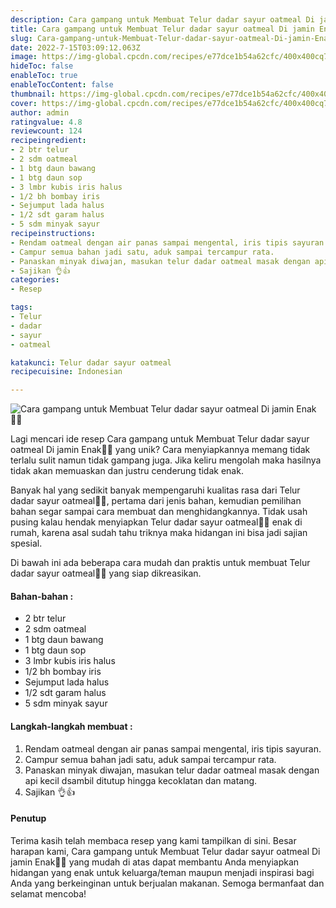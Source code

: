 ```yaml
---
description: Cara gampang untuk Membuat Telur dadar sayur oatmeal Di jamin Enak"
title: Cara gampang untuk Membuat Telur dadar sayur oatmeal Di jamin Enak
slug: Cara-gampang-untuk-Membuat-Telur-dadar-sayur-oatmeal-Di-jamin-Enak
date: 2022-7-15T03:09:12.063Z
image: https://img-global.cpcdn.com/recipes/e77dce1b54a62cfc/400x400cq70/photo.jpg
hideToc: false
enableToc: true
enableTocContent: false
thumbnail: https://img-global.cpcdn.com/recipes/e77dce1b54a62cfc/400x400cq70/photo.jpg
cover: https://img-global.cpcdn.com/recipes/e77dce1b54a62cfc/400x400cq70/photo.jpg
author: admin
ratingvalue: 4.8
reviewcount: 124
recipeingredient:
- 2 btr telur
- 2 sdm oatmeal
- 1 btg daun bawang
- 1 btg daun sop
- 3 lmbr kubis iris halus
- 1/2 bh bombay iris
- Sejumput lada halus
- 1/2 sdt garam halus
- 5 sdm minyak sayur
recipeinstructions:
- Rendam oatmeal dengan air panas sampai mengental, iris tipis sayuran.
- Campur semua bahan jadi satu, aduk sampai tercampur rata.
- Panaskan minyak diwajan, masukan telur dadar oatmeal masak dengan api kecil dsambil ditutup hingga kecoklatan dan matang.
- Sajikan 👌👍
categories:
- Resep

tags:
- Telur
- dadar
- sayur
- oatmeal

katakunci: Telur dadar sayur oatmeal
recipecuisine: Indonesian

---
```


![Cara gampang untuk Membuat Telur dadar sayur oatmeal Di jamin Enak👩‍🍳](https://img-global.cpcdn.com/recipes/e77dce1b54a62cfc/400x400cq70/photo.jpg)

Lagi mencari ide resep Cara gampang untuk Membuat Telur dadar sayur oatmeal Di jamin Enak👩‍🍳 yang unik? Cara menyiapkannya memang tidak terlalu sulit namun tidak gampang juga. Jika keliru mengolah maka hasilnya tidak akan memuaskan dan justru cenderung tidak enak.

Banyak hal yang sedikit banyak mempengaruhi kualitas rasa dari Telur dadar sayur oatmeal👩‍🍳, pertama dari jenis bahan, kemudian pemilihan bahan segar sampai cara membuat dan menghidangkannya. Tidak usah pusing kalau hendak menyiapkan Telur dadar sayur oatmeal👩‍🍳 enak di rumah, karena asal sudah tahu triknya maka hidangan ini bisa jadi sajian spesial.

Di bawah ini ada beberapa cara mudah dan praktis untuk membuat Telur dadar sayur oatmeal👩‍🍳 yang siap dikreasikan.

<!--inarticleads1-->

#### Bahan-bahan :

- 2 btr telur
- 2 sdm oatmeal
- 1 btg daun bawang
- 1 btg daun sop
- 3 lmbr kubis iris halus
- 1/2 bh bombay iris
- Sejumput lada halus
- 1/2 sdt garam halus
- 5 sdm minyak sayur

<!--inarticleads2-->

#### Langkah-langkah membuat :

1. Rendam oatmeal dengan air panas sampai mengental, iris tipis sayuran.
1. Campur semua bahan jadi satu, aduk sampai tercampur rata.
1. Panaskan minyak diwajan, masukan telur dadar oatmeal masak dengan api kecil dsambil ditutup hingga kecoklatan dan matang.
1. Sajikan 👌👍

#### Penutup

Terima kasih telah membaca resep yang kami tampilkan di sini. Besar harapan kami, Cara gampang untuk Membuat Telur dadar sayur oatmeal Di jamin Enak👩‍🍳 yang mudah di atas dapat membantu Anda menyiapkan hidangan yang enak untuk keluarga/teman maupun menjadi inspirasi bagi Anda yang berkeinginan untuk berjualan makanan. Semoga bermanfaat dan selamat mencoba!